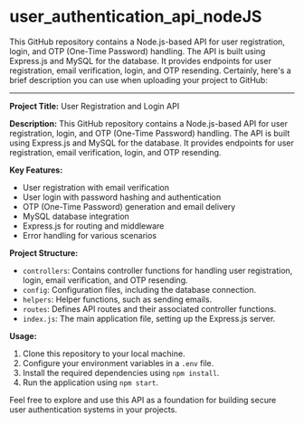 # user_authentication_api_nodeJS
This GitHub repository contains a Node.js-based API for user registration, login, and OTP (One-Time Password) handling. The API is built using Express.js and MySQL for the database. It provides endpoints for user registration, email verification, login, and OTP resending.
Certainly, here's a brief description you can use when uploading your project to GitHub:

---

**Project Title:** User Registration and Login API

**Description:**
This GitHub repository contains a Node.js-based API for user registration, login, and OTP (One-Time Password) handling. The API is built using Express.js and MySQL for the database. It provides endpoints for user registration, email verification, login, and OTP resending.

**Key Features:**
- User registration with email verification
- User login with password hashing and authentication
- OTP (One-Time Password) generation and email delivery
- MySQL database integration
- Express.js for routing and middleware
- Error handling for various scenarios

**Project Structure:**
- `controllers`: Contains controller functions for handling user registration, login, email verification, and OTP resending.
- `config`: Configuration files, including the database connection.
- `helpers`: Helper functions, such as sending emails.
- `routes`: Defines API routes and their associated controller functions.
- `index.js`: The main application file, setting up the Express.js server.

**Usage:**
1. Clone this repository to your local machine.
2. Configure your environment variables in a `.env` file.
3. Install the required dependencies using `npm install`.
4. Run the application using `npm start`.

Feel free to explore and use this API as a foundation for building secure user authentication systems in your projects.
